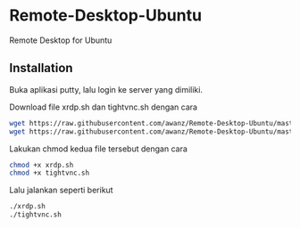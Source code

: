# Remote-Desktop-Ubuntu
Remote Desktop for Ubuntu


## Installation
Buka aplikasi putty, lalu login ke server yang dimiliki.

Download file xrdp.sh dan tightvnc.sh dengan cara
```bash
wget https://raw.githubusercontent.com/awanz/Remote-Desktop-Ubuntu/master/xrdp.sh
wget https://raw.githubusercontent.com/awanz/Remote-Desktop-Ubuntu/master/tightvnc.sh
```
Lakukan chmod kedua file tersebut dengan cara
```bash
chmod +x xrdp.sh
chmod +x tightvnc.sh
```
Lalu jalankan seperti berikut
```bash
./xrdp.sh
./tightvnc.sh
```
